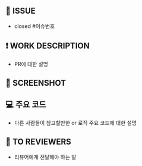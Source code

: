<!----제목은 [type/#IssueNumber] 작업 내용 -->
<!----ex) [setting/#1] 디자인 시스템 폰트 정의 -->

## **🧩 ISSUE**

- closed #이슈번호

## **❗ WORK DESCRIPTION**

- PR에 대한 설명

## **📸 SCREENSHOT**

<!---- <video src="" width="300" /> -->
<!---- <img src="" width="300" /> -->
<!----Before | After
  :--: | :--:
  <img src="" width="300" /> | <img src="" width="300" >-->

## **💻 주요 코드**

- 다른 사람들이 참고할만한 or 로직 주요 코드에 대한 설명

## **📢 TO REVIEWERS**

- 리뷰어에게 전달해야 하는 말